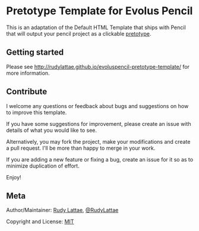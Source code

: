 # Pretotype Template for Evolus Pencil

This is an adaptation of the Default HTML Template that ships with Pencil that will 
output your pencil project as a clickable [pretotype](http://www.pretotyping.org).


## Getting started

Please see http://rudylattae.github.io/evoluspencil-pretotype-template/ for more information. 


## Contribute

I welcome any questions or feedback about bugs and suggestions on how to improve this template.

If you have some suggestions for improvement, please create an issue with details of what you would like to see.

Alternatively, you may fork the project, make your modifications and create a pull request. I'll be more than happy to merge in your work.

If you are adding a new feature or fixing a bug, create an issue for it so as to minimize duplication of effort.

Enjoy!


## Meta

Author/Maintainer: [Rudy Lattae](https://github.com/rudylattae), [@RudyLattae](https://twitter.com/RudyLattae)

Copyright and License: [MIT](MIT.LICENSE)

